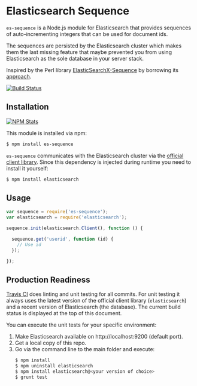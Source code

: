 # Elasticsearch Sequence

`es-sequence` is a Node.js module for Elasticsearch that provides sequences of auto-incrementing integers that can be used for document ids.

The sequences are persisted by the Elasticsearch cluster which makes them the last missing feature that maybe prevented you from using Elasticsearch as the sole database in your server stack.

Inspired by the Perl library [ElasticSearchX-Sequence](https://github.com/clintongormley/ElasticSearchX-Sequence) by borrowing its [approach](http://blogs.perl.org/users/clinton_gormley/2011/10/elasticsearchsequence---a-blazing-fast-ticket-server.html).

[![Build Status](https://travis-ci.org/analog-nico/es-sequence.svg?branch=master)](https://travis-ci.org/analog-nico/es-sequence)

## Installation

[![NPM Stats](https://nodei.co/npm/es-sequence.png?downloads=true)](https://npmjs.org/package/es-sequence)

This module is installed via npm:

``` bash
$ npm install es-sequence
```

`es-sequence` communicates with the Elasticsearch cluster via the [official client library](https://github.com/elasticsearch/elasticsearch-js). Since this dependency is injected during runtime you need to install it yourself:

``` bash
$ npm install elasticsearch
```

## Usage

``` js
var sequence = require('es-sequence');
var elasticsearch = require('elasticsearch');

sequence.init(elasticsearch.Client(), function () {

  sequence.get('userid', function (id) {
    // Use id
  });

});
```

## Production Readiness

[Travis CI](https://travis-ci.org/analog-nico/es-sequence) does linting and unit testing for all commits. For unit testing it always uses the latest version of the official client library (`elasticsearch`) and a recent version of Elasticsearch (the database). The current build status is displayed at the top of this document.

You can execute the unit tests for your specific environment:
  1. Make Elasticsearch available on http://localhost:9200 (default port).
  2. Get a local copy of this repo.
  3. Go via the command line to the main folder and execute:
     ``` bash
     $ npm install
     $ npm uninstall elasticsearch
     $ npm install elasticsearch@<your version of choice>
     $ grunt test
     ```
